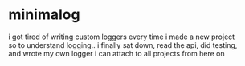 # minimalog

i got tired of writing custom loggers every time i made a new project  
so to understand logging.. i finally sat down, read the api, did testing,  
and wrote my own logger i can attach to all projects from here on  
